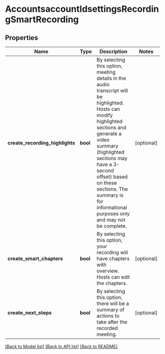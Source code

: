 # AccountsaccountIdsettingsRecordingSmartRecording

## Properties
Name | Type | Description | Notes
------------ | ------------- | ------------- | -------------
**create_recording_highlights** | **bool** | By selecting this option, meeting details in the audio transcript will be highlighted. Hosts can modify highlighted sections and generate a video summary (highlighted sections may have a 3-second offset) based on these sections. The summary is for informational purposes only and may not be complete. | [optional] 
**create_smart_chapters** | **bool** | By selecting this option, your recording will have chapters with overview. Hosts can edit the chapters. | [optional] 
**create_next_steps** | **bool** | By selecting this option, there will be a summary of actions to take after the recorded meeting. | [optional] 

[[Back to Model list]](../README.md#documentation-for-models) [[Back to API list]](../README.md#documentation-for-api-endpoints) [[Back to README]](../README.md)

